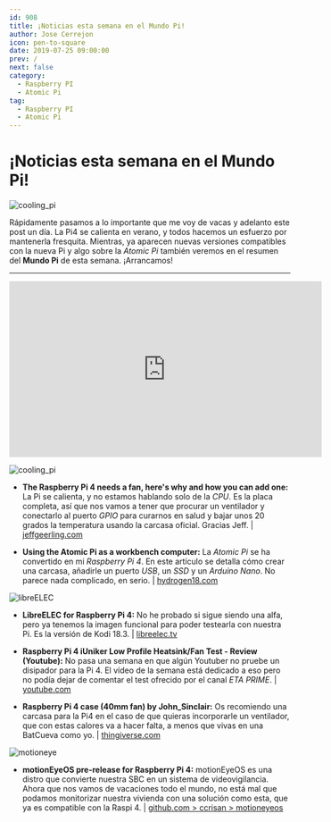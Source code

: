 ```yaml
---
id: 908
title: ¡Noticias esta semana en el Mundo Pi!
author: Jose Cerrejon
icon: pen-to-square
date: 2019-07-25 09:00:00
prev: /
next: false
category:
  - Raspberry PI
  - Atomic Pi
tag:
  - Raspberry PI
  - Atomic Pi
---
```


# ¡Noticias esta semana en el Mundo Pi!

![cooling_pi](/images/2019/07/coolin_pi4.png)

Rápidamente pasamos a lo importante que me voy de vacas y adelanto este post un día. La Pi4 se calienta en verano, y todos hacemos un esfuerzo por mantenerla fresquita. Mientras, ya aparecen nuevas versiones compatibles con la nueva Pi y algo sobre la *Atomic Pi* también veremos en el resumen del **Mundo Pi** de esta semana. ¡Arrancamos!

- - -
<iframe width="560" height="315" src="https://www.youtube.com/embed/AVfvhEJ9XD0" frameborder="0" allow="accelerometer; autoplay; encrypted-media; gyroscope; picture-in-picture" allowfullscreen></iframe>

![cooling_pi](/images/2019/07/coolin_pi4.png)

* **The Raspberry Pi 4 needs a fan, here's why and how you can add one:** La Pi se calienta, y no estamos hablando solo de la *CPU*. Es la placa completa, así que nos vamos a tener que procurar un ventilador y conectarlo al puerto *GPIO* para curarnos en salud y bajar unos 20 grados la temperatura usando la carcasa oficial. Gracias Jeff. | [jeffgeerling.com](https://www.jeffgeerling.com/blog/2019/raspberry-pi-4-needs-fan-heres-why-and-how-you-can-add-one)

* **Using the Atomic Pi as a workbench computer:** La *Atomic Pi* se ha convertido en mi *Raspberry Pi 4*. En este artículo se detalla cómo crear una carcasa, añadirle un puerto *USB*, un *SSD* y un *Arduino Nano*. No parece nada complicado, en serio. | [hydrogen18.com](http://www.hydrogen18.com/blog/using-the-atomic-pi-as-a-workbench-computer.html)

![libreELEC](/images/2017/05/libreelec.png)

* **LibreELEC for Raspberry Pi 4:** No he probado si sigue siendo una alfa, pero ya tenemos la imagen funcional para poder testearla con nuestra Pi. Es la versión de Kodi 18.3. | [libreelec.tv](https://libreelec.tv/raspberry-pi-4/)

* **Raspberry Pi 4 iUniker Low Profile Heatsink/Fan Test - Review (Youtube):** No pasa una semana en que algún Youtuber no pruebe un disipador para la Pi 4. El vídeo de la semana está dedicado a eso pero no podía dejar de comentar el test ofrecido por el canal *ETA PRIME*.  | [youtube.com](https://www.youtube.com/watch?v=Wwk4HR9G51Y)

* **Raspberry Pi 4 case (40mm fan) by John_Sinclair:** Os recomiendo una carcasa para la Pi4 en el caso de que quieras incorporarle un ventilador, que con estas calores va a hacer falta, a menos que vivas en una BatCueva como yo. | [thingiverse.com](https://www.thingiverse.com/thing:3723481)

![motioneye](/images/2017/04/motionEye.png)

* **motionEyeOS pre-release for Raspberry Pi 4:** motionEyeOS es una distro que convierte nuestra SBC en un sistema de videovigilancia. Ahora que nos vamos de vacaciones todo el mundo, no está mal que podamos monitorizar nuestra vivienda con una solución como esta, que ya es compatible con la Raspi 4. | [github.com > ccrisan > motioneyeos](https://github.com/ccrisan/motioneyeos)